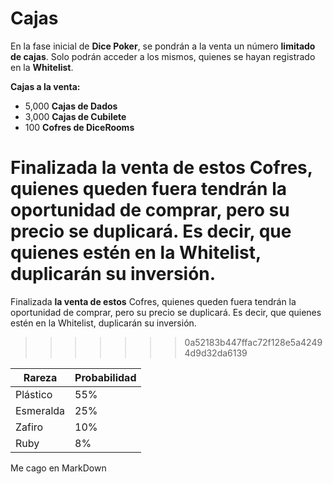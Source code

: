 # Cajas

En la fase inicial de **Dice Poker**, se pondrán a la venta un número **limitado** **de cajas**. Solo podrán acceder a los mismos, quienes se hayan registrado en la **Whitelist**.

**Cajas a la venta:**

- 5,000 **Cajas de Dados**
- 3,000 **Cajas de Cubilete**
- 100 **Cofres de DiceRooms**

Finalizada la venta de estos Cofres, quienes queden fuera tendrán la **oportunidad** de comprar, pero su precio se duplicará. Es decir, que quienes estén en la Whitelist, duplicarán su inversión.
=======
Finalizada **la venta de estos** Cofres, quienes queden fuera tendrán la oportunidad de comprar, pero su precio se duplicará. Es decir, que quienes estén en la Whitelist, duplicarán su inversión.
>>>>>>> 0a52183b447ffac72f128e5a42494d9d32da6139

| Rareza | Probabilidad |
| --- | --- |
| Plástico | 55% |
| Esmeralda | 25% |
| Zafiro | 10% |
| Ruby | 8% |

Me cago en MarkDown